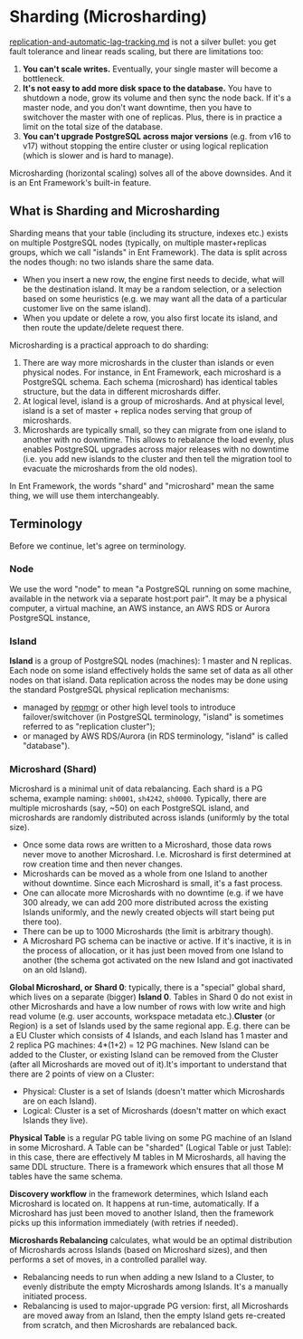 # Sharding (Microsharding)

[replication-and-automatic-lag-tracking.md](replication-and-automatic-lag-tracking.md "mention") is not a silver bullet: you get fault tolerance and linear reads scaling, but there are limitations too:

1. **You can't scale writes.** Eventually, your single master will become a bottleneck.
2. **It's not easy to add more disk space to the database.** You have to shutdown a node, grow its volume and then sync the node back. If it's a master node, and you don't want downtime, then you have to switchover the master with one of replicas. Plus, there is in practice a limit on the total size of the database.
3. **You can't upgrade PostgreSQL across major versions** (e.g. from v16 to v17) without stopping the entire cluster or using logical replication (which is slower and is hard to manage).

Microsharding (horizontal scaling) solves all of the above downsides. And it is an Ent Framework's built-in feature.

## What is Sharding and Microsharding

Sharding means that your table (including its structure, indexes etc.) exists on multiple PostgreSQL nodes (typically, on multiple master+replicas groups, which we call "islands" in Ent Framework). The data is split across the nodes though: no two islands share the same data.

* When you insert a new row, the engine first needs to decide, what will be the destination island. It may be a random selection, or a selection based on some heuristics (e.g. we may want all the data of a particular customer live on the same island).
* When you update or delete a row, you also first locate its island, and then route the update/delete request there.

Microsharding is a practical approach to do sharding:

1. There are way more microshards in the cluster than islands or even physical nodes. For instance, in Ent Framework, each microshard is a PostgreSQL schema. Each schema (microshard) has identical tables structure, but the data in different microshards differ.
2. At logical level, island is a group of microshards. And at physical level, island is a set of master + replica nodes serving that group of microshards.
3. Microshards are typically small, so they can migrate from one island to another with no downtime. This allows to rebalance the load evenly, plus enables PostgreSQL upgrades across major releases with no downtime (i.e. you add new islands to the cluster and then tell the migration tool to evacuate the microshards from the old nodes).

In Ent Framework, the words "shard" and "microshard" mean the same thing, we will use them interchangeably.

## Terminology

Before we continue, let's agree on terminology.

### Node

We use the word "node" to mean "a PostgreSQL running on some machine, available in the network via a separate host:port pair". It may be a physical computer, a virtual machine, an AWS instance, an AWS RDS or Aurora PostgreSQL instance,

### Island

**Island** is a group of PostgreSQL nodes (machines): 1 master and N replicas. Each node on some island effectively holds the same set of data as all other nodes on that island. Data replication across the nodes may be done using the standard PostgreSQL physical replication mechanisms:

* managed by [repmgr](https://www.repmgr.org/) or other high level tools to introduce failover/switchover (in PostgreSQL terminology, "island" is sometimes referred to as "replication cluster");
* or managed by AWS RDS/Aurora (in RDS terminology, "island" is called "database").

### Microshard (Shard)

Microshard is a minimal unit of data rebalancing. Each shard is a PG schema, example naming: `sh0001`, `sh4242`, `sh0000`. Typically, there are multiple microshards (say, \~50) on each PostgreSQL island, and microshards are randomly distributed across islands (uniformly by the total size).&#x20;

* Once some data rows are written to a Microshard, those data rows never move to another Microshard. I.e. Microshard is first determined at row creation time and then never changes.
* Microshards can be moved as a whole from one Island to another without downtime. Since each Microshard is small, it's a fast process.
* One can allocate more Microshards with no downtime (e.g. if we have 300 already, we can add 200 more distributed across the existing Islands uniformly, and the newly created objects will start being put there too).
* There can be up to 1000 Microshards (the limit is arbitrary though).
* A Microshard PG schema can be inactive or active. If it's inactive, it is in the process of allocation, or it has just been moved from one Island to another (the schema got activated on the new Island and got inactivated on an old Island).

**Global Microshard, or Shard 0**: typically, there is a "special" global shard, which lives on a separate (bigger) **Island 0**. Tables in Shard 0 do not exist in other Microshards and have a low number of rows with low write and high read volume (e.g. user accounts, workspace metadata etc.).**Cluster** (or Region) is a set of Islands used by the same regional app. E.g. there can be a EU Cluster which consists of 4 Islands, and each Island has 1 master and 2 replica PG machines: 4\*(1+2) = 12 PG machines. New Island can be added to the Cluster, or existing Island can be removed from the Cluster (after all Microshards are moved out of it).It's important to understand that there are 2 points of view on a Cluster:

* Physical: Cluster is a set of Islands (doesn't matter which Microshards are on each Island).
* Logical: Cluster is a set of Microshards (doesn't matter on which exact Islands they live).

**Physical Table** is a regular PG table living on some PG machine of an Island in some Microshard. A Table can be "sharded" (Logical Table or just Table): in this case, there are effectively M tables in M Microshards, all having the same DDL structure. There is a framework which ensures that all those M tables have the same schema.

**Discovery workflow** in the framework determines, which Island each Microshard is located on. It happens at run-time, automatically. If a Microshard has just been moved to another Island, then the framework picks up this information immediately (with retries if needed).

**Microshards Rebalancing** calculates, what would be an optimal distribution of Microshards across Islands (based on Microshard sizes), and then performs a set of moves, in a controlled parallel way.

* Rebalancing needs to run when adding a new Island to a Cluster, to evenly distribute the empty Microshards among Islands. It's a manually initiated process.
* Rebalancing is used to major-upgrade PG version: first, all Microshards are moved away from an Island, then the empty Island gets re-created from scratch, and then Microshards are rebalanced back.

